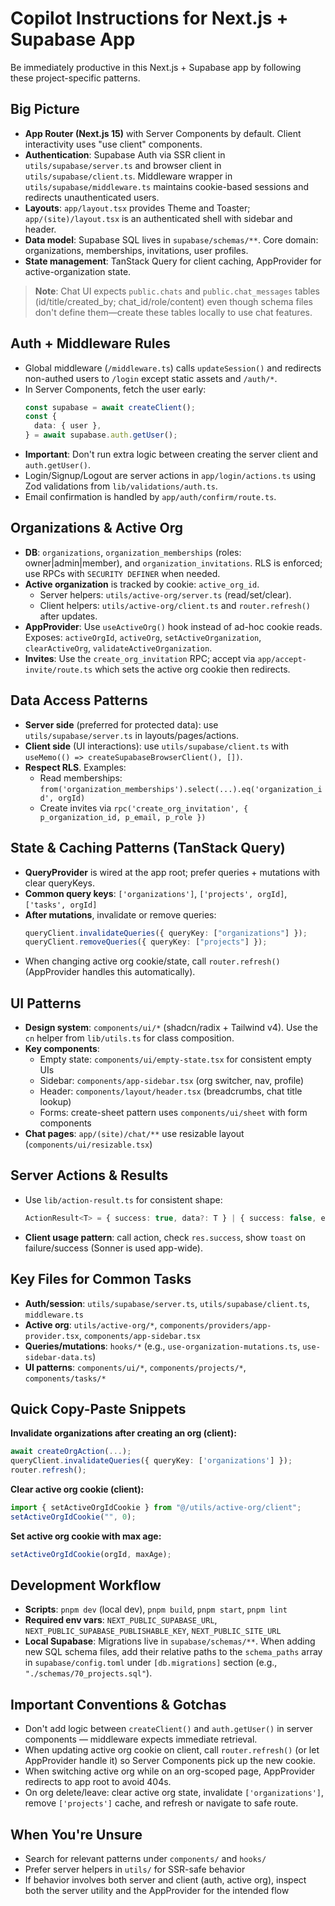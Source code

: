 # Copilot Instructions for Next.js + Supabase App

Be immediately productive in this Next.js + Supabase app by following these project-specific patterns.

## Big Picture

- **App Router (Next.js 15)** with Server Components by default. Client interactivity uses "use client" components.
- **Authentication**: Supabase Auth via SSR client in `utils/supabase/server.ts` and browser client in `utils/supabase/client.ts`. Middleware wrapper in `utils/supabase/middleware.ts` maintains cookie-based sessions and redirects unauthenticated users.
- **Layouts**: `app/layout.tsx` provides Theme and Toaster; `app/(site)/layout.tsx` is an authenticated shell with sidebar and header.
- **Data model**: Supabase SQL lives in `supabase/schemas/**`. Core domain: organizations, memberships, invitations, user profiles.
- **State management**: TanStack Query for client caching, AppProvider for active-organization state.

> **Note**: Chat UI expects `public.chats` and `public.chat_messages` tables (id/title/created_by; chat_id/role/content) even though schema files don't define them—create these tables locally to use chat features.

## Auth + Middleware Rules

- Global middleware (`/middleware.ts`) calls `updateSession()` and redirects non-authed users to `/login` except static assets and `/auth/*`.
- In Server Components, fetch the user early:
  ```ts
  const supabase = await createClient();
  const {
    data: { user },
  } = await supabase.auth.getUser();
  ```
- **Important**: Don't run extra logic between creating the server client and `auth.getUser()`.
- Login/Signup/Logout are server actions in `app/login/actions.ts` using Zod validations from `lib/validations/auth.ts`.
- Email confirmation is handled by `app/auth/confirm/route.ts`.

## Organizations & Active Org

- **DB**: `organizations`, `organization_memberships` (roles: owner|admin|member), and `organization_invitations`. RLS is enforced; use RPCs with `SECURITY DEFINER` when needed.
- **Active organization** is tracked by cookie: `active_org_id`.
  - Server helpers: `utils/active-org/server.ts` (read/set/clear).
  - Client helpers: `utils/active-org/client.ts` and `router.refresh()` after updates.
- **AppProvider**: Use `useActiveOrg()` hook instead of ad-hoc cookie reads. Exposes: `activeOrgId`, `activeOrg`, `setActiveOrganization`, `clearActiveOrg`, `validateActiveOrganization`.
- **Invites**: Use the `create_org_invitation` RPC; accept via `app/accept-invite/route.ts` which sets the active org cookie then redirects.

## Data Access Patterns

- **Server side** (preferred for protected data): use `utils/supabase/server.ts` in layouts/pages/actions.
- **Client side** (UI interactions): use `utils/supabase/client.ts` with `useMemo(() => createSupabaseBrowserClient(), [])`.
- **Respect RLS**. Examples:
  - Read memberships: `from('organization_memberships').select(...).eq('organization_id', orgId)`
  - Create invites via `rpc('create_org_invitation', { p_organization_id, p_email, p_role })`

## State & Caching Patterns (TanStack Query)

- **QueryProvider** is wired at the app root; prefer queries + mutations with clear queryKeys.
- **Common query keys**: `['organizations']`, `['projects', orgId]`, `['tasks', orgId]`
- **After mutations**, invalidate or remove queries:
  ```ts
  queryClient.invalidateQueries({ queryKey: ["organizations"] });
  queryClient.removeQueries({ queryKey: ["projects"] });
  ```
- When changing active org cookie/state, call `router.refresh()` (AppProvider handles this automatically).

## UI Patterns

- **Design system**: `components/ui/*` (shadcn/radix + Tailwind v4). Use the `cn` helper from `lib/utils.ts` for class composition.
- **Key components**:
  - Empty state: `components/ui/empty-state.tsx` for consistent empty UIs
  - Sidebar: `components/app-sidebar.tsx` (org switcher, nav, profile)
  - Header: `components/layout/header.tsx` (breadcrumbs, chat title lookup)
  - Forms: create-sheet pattern uses `components/ui/sheet` with form components
- **Chat pages**: `app/(site)/chat/**` use resizable layout (`components/ui/resizable.tsx`)

## Server Actions & Results

- Use `lib/action-result.ts` for consistent shape:
  ```ts
  ActionResult<T> = { success: true, data?: T } | { success: false, error: string }
  ```
- **Client usage pattern**: call action, check `res.success`, show `toast` on failure/success (Sonner is used app-wide).

## Key Files for Common Tasks

- **Auth/session**: `utils/supabase/server.ts`, `utils/supabase/client.ts`, `middleware.ts`
- **Active org**: `utils/active-org/*`, `components/providers/app-provider.tsx`, `components/app-sidebar.tsx`
- **Queries/mutations**: `hooks/*` (e.g., `use-organization-mutations.ts`, `use-sidebar-data.ts`)
- **UI patterns**: `components/ui/*`, `components/projects/*`, `components/tasks/*`

## Quick Copy-Paste Snippets

**Invalidate organizations after creating an org (client):**

```ts
await createOrgAction(...);
queryClient.invalidateQueries({ queryKey: ['organizations'] });
router.refresh();
```

**Clear active org cookie (client):**

```ts
import { setActiveOrgIdCookie } from "@/utils/active-org/client";
setActiveOrgIdCookie("", 0);
```

**Set active org cookie with max age:**

```ts
setActiveOrgIdCookie(orgId, maxAge);
```

## Development Workflow

- **Scripts**: `pnpm dev` (local dev), `pnpm build`, `pnpm start`, `pnpm lint`
- **Required env vars**: `NEXT_PUBLIC_SUPABASE_URL`, `NEXT_PUBLIC_SUPABASE_PUBLISHABLE_KEY`, `NEXT_PUBLIC_SITE_URL`
- **Local Supabase**: Migrations live in `supabase/schemas/**`. When adding new SQL schema files, add their relative paths to the `schema_paths` array in `supabase/config.toml` under `[db.migrations]` section (e.g., `"./schemas/70_projects.sql"`).

## Important Conventions & Gotchas

- Don't add logic between `createClient()` and `auth.getUser()` in server components — middleware expects immediate retrieval.
- When updating active org cookie on client, call `router.refresh()` (or let AppProvider handle it) so Server Components pick up the new cookie.
- When switching active org while on an org-scoped page, AppProvider redirects to app root to avoid 404s.
- On org delete/leave: clear active org state, invalidate `['organizations']`, remove `['projects']` cache, and refresh or navigate to safe route.

## When You're Unsure

- Search for relevant patterns under `components/` and `hooks/`
- Prefer server helpers in `utils/` for SSR-safe behavior
- If behavior involves both server and client (auth, active org), inspect both the server utility and the AppProvider for the intended flow
